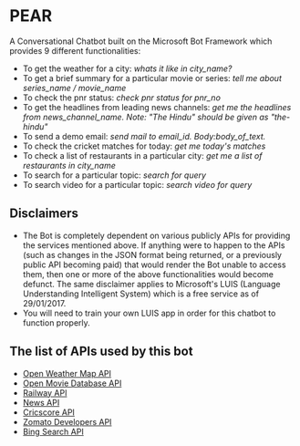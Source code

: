 # PEAR
A Conversational Chatbot built on the Microsoft Bot Framework which provides 9 different functionalities:

* To get the weather for a city: _whats it like in city_name?_
* To get a brief summary for a particular movie or series: _tell me about series_name / movie_name_
* To check the pnr status: _check pnr status for pnr_no_
* To get the headlines from leading news channels: _get me the headlines from news_channel_name. Note: "The Hindu" should be given as "the-hindu"_
* To send a demo email: _send mail to email_id. Body:body_of_text._
* To check the cricket matches for today: _get me today's matches_
* To check a list of restaurants in a particular city: _get me a list of restaurants in city_name_
* To search for a particular topic: _search for query_
* To search video for a particular topic: _search video for query_

## Disclaimers
* The Bot is completely dependent on various publicly APIs for providing the services mentioned above. If anything were to happen to the APIs (such as changes in the JSON format being returned, or a previously public API becoming paid) that would render the Bot unable to access them, then one or more of the above functionalities would become defunct. The same disclaimer applies to Microsoft's LUIS (Language Understanding Intelligent System) which is a free service as of 29/01/2017.
* You will need to train your own LUIS app in order for this chatbot to function properly.

## The list of APIs used by this bot
* [Open Weather Map API](http://openweathermap.org/)
* [Open Movie Database API](https://www.omdbapi.com/)
* [Railway API](http://railwayapi.com/)
* [News API](https://newsapi.org/)
* [Cricscore API](http://cricscore-api.appspot.com/)
* [Zomato Developers API](https://developers.zomato.com/)
* [Bing Search API](https://azure.microsoft.com/en-in/services/cognitive-services/search/)
